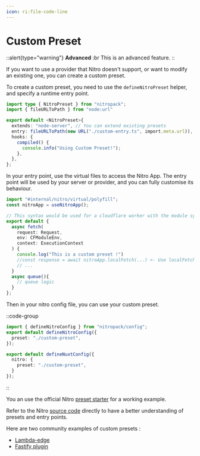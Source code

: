 ```yaml
---
icon: ri:file-code-line
---
```


# Custom Preset

::alert{type="warning"}
**Advanced**
:br
This is an advanced feature.
::

If you want to use a provider that Nitro doesn't support, or want to modify an existing one, you can create a custom preset.

To create a custom preset, you need to use the `defineNitroPreset` helper, and specify a runtime entry point.

```ts [custom-preset.ts]
import type { NitroPreset } from "nitropack";
import { fileURLToPath } from "node:url"

export default <NitroPreset>{
  extends: "node-server", // You can extend existing presets
  entry: fileURLToPath(new URL("./custom-entry.ts", import.meta.url)),
  hooks: {
    compiled() {
      console.info("Using Custom Preset!");
    },
  },
};
```

In your entry point, use the virtual files to access the Nitro App.
The entry point will be used by your server or provider, and you can fully customise its behaviour.

```ts [custom-entry.ts]
import "#internal/nitro/virtual/polyfill";
const nitroApp = useNitroApp();

// This syntax would be used for a cloudflare worker with the module syntax.
export default {
  async fetch(
    request: Request,
    env: CFModuleEnv,
    context: ExecutionContext
  ) {
    console.log("This is a custom preset !")
    //const response = await nitroApp.localFetch(...) <- Use localFetch to access your nitro application.
    // ...
  }
  async queue(){
    // queue logic 
  }
};
```

Then in your nitro config file, you can use your custom preset.

::code-group
```ts [nitro.config.ts]
import { defineNitroConfig } from "nitropack/config";
export default defineNitroConfig({
  preset: "./custom-preset",
});
```
```ts [nuxt.config.ts]
export default defineNuxtConfig({
  nitro: {
    preset: "./custom-preset",
  }
});
```
::

You an use the official Nitro [preset starter](https://github.com/unjs/nitro-preset-starter/blob/main/preset/nitro.config.ts) for a working example.

Refer to the Nitro [source code](https://github.com/unjs/nitro/) directly to have a better understanding of presets and entry points.

Here are two community examples of custom presets :

- [Lambda-edge](https://github.com/jdevdevdev/nuxt-sst/blob/lambda-edge@%7B2023-07-03T11:20:03Z%7D/nuxt-app/server/nitro/preset/entry.ts)
- [Fastify plugin](https://github.com/auguwu/fastify-nitro)
